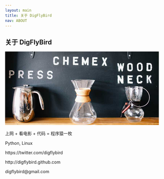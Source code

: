```yaml
---
layout: main
title: 关于 DigFlyBird
nav: ABOUT
---
```

<div class="row">
  <div class="col-lg-12">
    <h2 class="intro-text">关于 <strong>DigFlyBird</strong></h2>
  </div>
  <div class="col-md-6">
    <img class="img-responsive img-thumbnail" src="img/slide-2.jpg">
  </div>
  <div class="col-md-6">
    <p>上网 + 看电影 + 代码 = 程序猿一枚</p>
    <p>Python, Linux</p>
    <p><i class="icon-twitter"></i> https://twitter.com/digflybird</p>
    <p><i class="icon-github"></i> http://digflybird.github.com</p>
    <p><i class="icon-envelope"></i> digflybird@gmail.com</p>
  </div>
  <div class="clearfix"></div>
</div>

